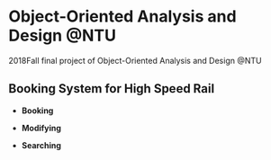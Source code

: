# Object-Oriented Analysis and Design @NTU
2018Fall final project of Object-Oriented Analysis and Design @NTU 


## Booking System for High Speed Rail

* **Booking**

  <!-- ![booking](img/booking.png) -->

* **Modifying**

  <!-- ![modifying](img/modifying.png) -->

* **Searching**

  <!-- ![searching](img/searching.png) -->
